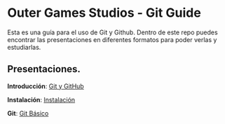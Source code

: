 # Outer Games Studios - Git Guide

Esta es una guía para el uso de Git y Github. Dentro de este repo puedes encontrar las presentaciones en diferentes formatos para poder verlas y estudiarlas. 

## Presentaciones. 

**Introducción**: [Git y GitHub](https://alexxbez.github.io/OGS---Git/html/intro.html)

**Instalación**: [Instalación](https://alexxbez.github.io/OGS---Git/html/instal.html)

**Git**: [Git Básico](https://alexxbez.github.io/OGS---Git/html/basic_git.html)
